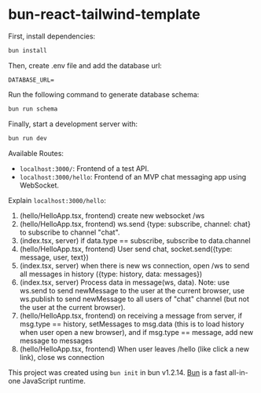 # bun-react-tailwind-template

First, install dependencies:

```bash
bun install
```

Then, create .env file and add the database url:

```
DATABASE_URL=
```

Run the following command to generate database schema:

```sh
bun run schema
```

Finally, start a development server with:

```bash
bun run dev
```

Available Routes:

- `localhost:3000/`: Frontend of a test API.
- `localhost:3000/hello`: Frontend of an MVP chat messaging app using WebSocket.

Explain `localhost:3000/hello`:

1. (hello/HelloApp.tsx, frontend) create new websocket /ws
2. (hello/HelloApp.tsx, frontend) ws.send {type: subscribe, channel: chat} to subscribe to channel "chat".
3. (index.tsx, server) if data.type == subscribe, subscribe to data.channel
4. (hello/HelloApp.tsx, frontend) User send chat, socket.send({type: message, user, text})
5. (index.tsx, server) when there is new ws connection, open /ws to send all messages in history ({type: history, data: messages})
6. (index.tsx, server) Process data in message(ws, data). Note: use ws.send to send newMessage to the user at the current browser, use ws.publish to send newMessage to all users of "chat" channel (but not the user at the current browser).
7. (hello/HelloApp.tsx, frontend) on receiving a message from server, if msg.type == history, setMessages to msg.data (this is to load history when user open a new browser), and if msg.type == message, add new message to messages
8. (hello/HelloApp.tsx, frontend) When user leaves /hello (like click a new link), close ws connection

This project was created using `bun init` in bun v1.2.14. [Bun](https://bun.sh) is a fast all-in-one JavaScript runtime.
